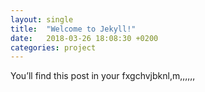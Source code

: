 ```yaml
---
layout: single
title:  "Welcome to Jekyll!"
date:   2018-03-26 18:08:30 +0200
categories: project
---
```


You’ll find this post in your fxgchvjbknl,m,,,,,,
